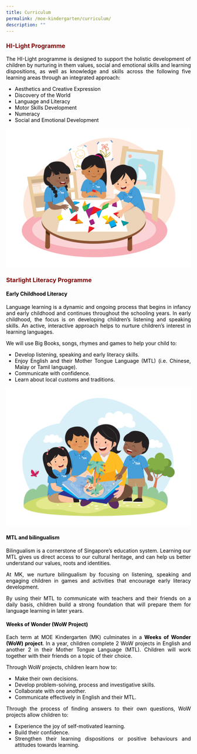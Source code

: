 ```yaml
---
title: Curriculum
permalink: /moe-kindergarten/curriculum/
description: ""
---
```

<h3 style="text-align: justify;"><strong><span style="color: #800000;">HI-Light Programme</span></strong></h3>
<p style="text-align: justify;"><span style="color: #000000;">The HI-Light programme is designed to support the holistic development of children by nurturing in them values, social and emotional skills and learning dispositions, as well as knowledge and skills across the following five learning areas through an integrated approach:</span></p>
<ul style="text-align: justify;">
<li><span style="color: #000000;">Aesthetics and Creative Expression</span></li>
<li><span style="color: #000000;">Discovery of the World</span></li>
<li><span style="color: #000000;">Language and Literacy</span></li>
<li><span style="color: #000000;">Motor Skills Development</span></li>
<li><span style="color: #000000;">Numeracy</span></li>
<li><span style="color: #000000;">Social and Emotional Development</span></li>
</ul>

![](/images/2023%20Tangrams.png)

<h3 style="text-align: justify;"><strong><span style="color: #800000;">Starlight Literacy Programme</span></strong></h3>
<h4 style="text-align: justify;"><span style="color: #000000;"><strong>Early Childhood Literacy</strong></span></h4>
<p style="text-align: justify;"><span style="color: #000000;">Language learning is a dynamic and ongoing process that begins in infancy and early childhood and continues throughout the schooling years. In early childhood, the focus is on developing children&rsquo;s listening and speaking skills. An active, interactive approach helps to nurture children&rsquo;s interest in learning languages.</span></p>
<p style="text-align: justify;"><span style="color: #000000;">We will use Big Books, songs, rhymes and games to help your child to:</span></p>
<ul style="text-align: justify;">
<li><span style="color: #000000;">Develop listening, speaking and early literacy skills.</span></li>
<li><span style="color: #000000;">Enjoy English and their Mother Tongue Language (MTL) (i.e. Chinese, Malay or Tamil language).</span></li>
<li><span style="color: #000000;">Communicate with confidence.</span></li>
<li><span style="color: #000000;">Learn about local customs and traditions.</span></li>
</ul>

![](/images/2023%20Reading.png)
<h4 style="text-align: justify;"><span style="color: #000000;"><strong>MTL and bilingualism</strong></span></h4>
<p style="text-align: justify;"><span style="color: #000000;">Bilingualism is a cornerstone of Singapore&rsquo;s education system. Learning our MTL gives us direct access to our cultural heritage, and can help us better understand our values, roots and identities.</span></p>
<p style="text-align: justify;"><span style="color: #000000;">At MK, we nurture bilingualism by focusing on listening, speaking and engaging children in games and activities that encourage early literacy development.</span></p>
<p style="text-align: justify;"><span style="color: #000000;">By using their MTL to communicate with teachers and their friends on a daily basis, children build a strong foundation that will prepare them for language learning in later years.</span></p>
<h4 style="text-align: justify;"><span style="color: #000000;"><strong>Weeks of Wonder (WoW Project)</strong></span></h4>
<p style="text-align: justify;"><span style="color: #000000;">Each term at MOE Kindergarten (MK) culminates in a&nbsp;<strong>Weeks of Wonder (WoW) project</strong>. In a year, children complete 2 WoW projects in English and another 2 in their Mother Tongue Language (MTL). Children will work together with their friends on a topic of their choice.</span></p>
<p style="text-align: justify;"><span style="color: #000000;">Through WoW projects, children learn how to:</span></p>
<ul style="text-align: justify;">
<li><span style="color: #000000;">Make their own decisions.</span></li>
<li><span style="color: #000000;">Develop problem-solving, process and investigative skills.</span></li>
<li><span style="color: #000000;">Collaborate with one another.</span></li>
<li><span style="color: #000000;">Communicate effectively in English and their MTL.</span></li>
</ul>
<p style="text-align: justify;"><span style="color: #000000;">Through the process of finding answers to their own questions, WoW projects allow children to:</span></p>
<ul style="text-align: justify;">
<li><span style="color: #000000;">Experience the joy of self-motivated learning.</span></li>
<li><span style="color: #000000;">Build their confidence.</span></li>
<li><span style="color: #000000;">Strengthen their learning dispositions or positive behaviours and attitudes towards learning.</span></li>
</ul>
<p style="text-align: justify;">&nbsp;</p>